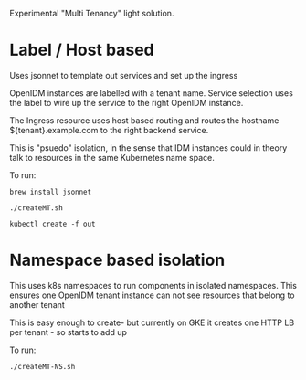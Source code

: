 
Experimental  "Multi Tenancy" light solution.

# Label / Host based 

Uses jsonnet to template out services and set up the ingress

OpenIDM instances are labelled with a tenant name. Service selection
uses the label to wire up the service to the right OpenIDM instance.

The Ingress resource uses host based routing and routes the hostname
${tenant}.example.com to the right backend service.

This is "psuedo" isolation, in the sense that IDM instances could
in theory talk to resources in the same Kubernetes name space. 


To run:

```
brew install jsonnet

./createMT.sh 

kubectl create -f out 
```


# Namespace based isolation

This uses k8s namespaces to run components in isolated namespaces. 
This ensures one OpenIDM tenant instance can not see resources that belong 
to another tenant

This is easy enough to create- but currently on GKE it creates
one HTTP LB per tenant - so starts to add up

To run:

```
./createMT-NS.sh

```

